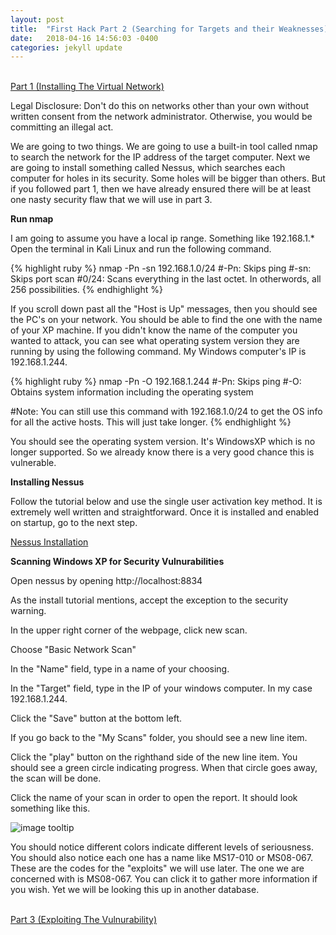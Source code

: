 ```yaml
---
layout: post
title:  "First Hack Part 2 (Searching for Targets and their Weaknesses)"
date:   2018-04-16 14:56:03 -0400
categories: jekyll update
---
```


<br>[Part 1 (Installing The Virtual Network)][part-1]

Legal Disclosure: Don't do this on networks other than your own without written consent from the network administrator. Otherwise, you would be committing an illegal act.

We are going to two things. We are going to use a built-in tool called nmap to search the network for the IP address of the target computer. Next we are going to install something called Nessus, which searches each computer for holes in its security. Some holes will be bigger than others. But if you followed part 1, then we have already ensured there will be at least one nasty security flaw that we will use in part 3.

<b>Run nmap</b>

I am going to assume you have a local ip range. Something like 192.168.1.* Open the terminal in Kali Linux and run the following command.

{% highlight ruby %}
nmap -Pn -sn 192.168.1.0/24
#-Pn: Skips ping
#-sn: Skips port scan
#0/24: Scans everything in the last octet. In otherwords, all 256 possibilities.
{% endhighlight %}

If you scroll down past all the "Host is Up" messages, then you should see the PC's on your network. You should be able to find the one with the name of your XP machine. If you didn't know the name of the computer you wanted to attack, you can see what operating system version they are running by using the following command. My Windows computer's IP is 192.168.1.244. 

{% highlight ruby %}
nmap -Pn -O 192.168.1.244
#-Pn: Skips ping
#-O: Obtains system information including the operating system

#Note: You can still use this command with 192.168.1.0/24 to get the OS info for all the active hosts. This will just take longer.
{% endhighlight %}

You should see the operating system version. It's WindowsXP which is no longer supported. So we already know there is a very good chance this is vulnerable.

<b>Installing Nessus</b>

Follow the tutorial below and use the single user activation key method. It is extremely well written and straightforward. Once it is installed and enabled on startup, go to the next step.

[Nessus Installation][Nessus-Install]

<b>Scanning Windows XP for Security Vulnurabilities</b>

Open nessus by opening http://localhost:8834

As the install tutorial mentions, accept the exception to the security warning.

In the upper right corner of the webpage, click new scan.

Choose "Basic Network Scan"

In the "Name" field, type in a name of your choosing.

In the "Target" field, type in the IP of your windows computer. In my case 192.168.1.244.

Click the "Save" button at the bottom left.

If you go back to the "My Scans" folder, you should see a new line item.

Click the "play" button on the righthand side of the new line item. You should see a green circle indicating progress. When that circle goes away, the scan will be done.

Click the name of your scan in order to open the report. It should look something like this.

![image tooltip](/blog/images/ms08_067/nessus.JPG)

You should notice different colors indicate different levels of seriousness. You should also notice each one has a name like MS17-010 or MS08-067. These are the codes for the "exploits" we will use later. The one we are concerned with is MS08-067. You can click it to gather more information if you wish. Yet we will be looking this up in another database.

<br>[Part 3 (Exploiting The Vulnurability)][part-3]

[part-1]: MS08_067_Part_1.html
[part-3]: MS08_067_Part_3.html
[Nessus-Install]: https://www.tenable.com/blog/getting-started-with-nessus-on-kali-linux
[Nessus-Open]: http://localhost:8834